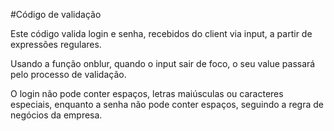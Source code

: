 #Código de validação

Este código valida login e senha, recebidos do client via input, a partir de expressões regulares.

Usando a função onblur, quando o input sair de foco, o seu value passará pelo processo de validação.

O login não pode conter espaços, letras maiúsculas ou caracteres especiais, enquanto a senha não pode conter espaços, seguindo a regra de negócios da empresa.